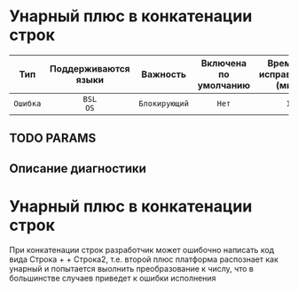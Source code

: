 # Унарный плюс в конкатенации строк

| Тип | Поддерживаются<br/>языки | Важность | Включена<br/>по умолчанию | Время на<br/>исправление (мин) | Тэги |
| :-: | :-: | :-: | :-: | :-: | :-: |
| `Ошибка` | `BSL`<br/>`OS` | `Блокирующий` | `Нет` | `1` | `suspicious`<br/>`brainoverload` |


## TODO PARAMS

## Описание диагностики

# Унарный плюс в конкатенации строк

При конкатенации строк разработчик может ошибочно написать код вида Строка + + Строка2, т.е. второй плюс платформа распознает как унарный и попытается выолнить преобразование к числу, что в большинстве случаев приведет к ошибки исполнения

